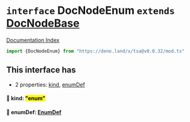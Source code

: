 # `interface` DocNodeEnum `extends` [DocNodeBase](../private.interface.DocNodeBase/README.md)

[Documentation Index](../README.md)

```ts
import {DocNodeEnum} from "https://deno.land/x/tsa@v0.0.32/mod.ts"
```

## This interface has

- 2 properties:
[kind](#-kind-enum),
[enumDef](#-enumdef-enumdef)


#### 📄 kind: <mark>"enum"</mark>



#### 📄 enumDef: [EnumDef](../interface.EnumDef/README.md)



